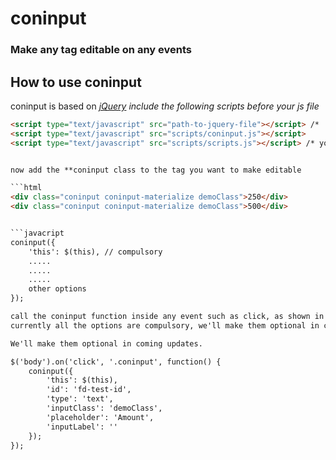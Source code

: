 # coninput
### Make any tag editable on any events

## How to use coninput

coninput is based on *[jQuery](http://www.jquery.com)*
*include the following scripts before your js file*

```html
<script type="text/javascript" src="path-to-jquery-file"></script> /*  */
<script type="text/javascript" src="scripts/coninput.js"></script>
<script type="text/javascript" src="scripts/scripts.js"></script> /* your js file */


now add the **coninput class to the tag you want to make editable

```html
<div class="coninput coninput-materialize demoClass">250</div>
<div class="coninput coninput-materialize demoClass">500</div>


```javacript
coninput({
	'this': $(this), // compulsory
	.....
	.....
	.....
	other options
});

call the coninput function inside any event such as click, as shown in the example
currently all the options are compulsory, we'll make them optional in coming updates

We'll make them optional in coming updates.

$('body').on('click', '.coninput', function() {
	coninput({
		'this': $(this),
		'id': 'fd-test-id',
		'type': 'text',
		'inputClass': 'demoClass',
		'placeholder': 'Amount',
		'inputLabel': ''
	});
});